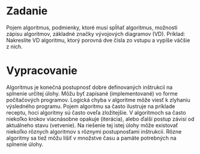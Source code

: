 # Zadanie

Pojem algoritmus, podmienky, ktoré musí spĺňať algoritmus, možnosti zápisu algoritmov, základné značky vývojových diagramov (VD).
Príklad: Nakreslite VD algoritmu, ktorý porovná dve čísla zo vstupu a vypíše väčšie z nich.

# Vypracovanie

Algoritmus je konečná postupnosť dobre definovaných inštrukcií na splnenie určitej úlohy. Môžu byť zapísané (implementované) vo forme počítačových programov. Logická chyba v algoritme môže viesť k zlyhaniu výsledného programu. Pojem algoritmu sa často ilustruje na príklade receptu, hoci algoritmy sú často oveľa zložitejšie. V algoritmoch sa často niekoľko krokov viacnásobne opakuje (iterácia), alebo ďalší postup závisí od aktuálneho stavu (vetvenie). Na riešenie tej istej úlohy môže existovať niekoľko rôznych algoritmov s rôznymi postupnosťami inštrukcií. Rôzne algoritmy sa tiež môžu líšiť v množstve času a pamäte potrebných na splnenie úlohy.
